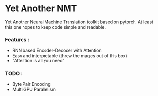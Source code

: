 # Yet Another NMT

Yet Another Neural Machine Translation toolkit based on pytorch.
At least this one hopes to keep code simple and readable.


### Features :
 + RNN based Encoder-Decoder with Attention
 + Easy and interpretable (throw the magics out of this box)
 + "Attention is all you need"


### TODO :
 + Byte Pair Encoding
 + Multi GPU Parallelism

